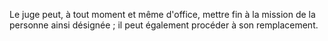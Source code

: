   
 Le juge peut, à tout moment et même d'office, mettre fin à la mission de la personne ainsi désignée ; il peut également procéder à son remplacement.  

  
